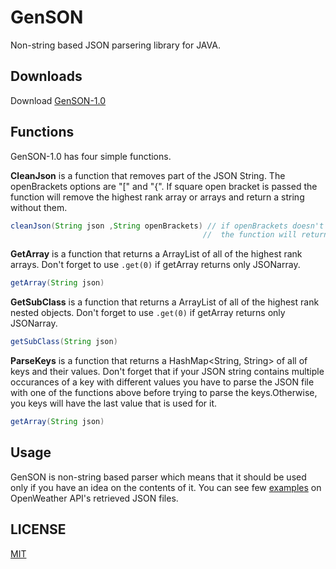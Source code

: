 # GenSON
Non-string based JSON parsering library for JAVA.

## Downloads
Download [GenSON-1.0](https://github.com/EvgeniGenchev/GenSON-lib/tree/master/realise)

## Functions

GenSON-1.0 has four simple functions.

  **CleanJson** is a function that removes part of the JSON String. The openBrackets options are "\[" and "{". If square open bracket is passed the function will remove the highest rank array or arrays and return a string without them.


```java
cleanJson(String json ,String openBrackets) // if openBrackets doesn't equal [ or { 
                                           //  the function will return the original json String
```

 
  **GetArray** is a function that returns a ArrayList<String> of all of the highest rank arrays. Don't forget to use `.get(0)` if getArray returns only JSONarray.
  


```java
getArray(String json)
```


  **GetSubClass** is a function  that returns a ArrayList<String> of all of the highest rank nested objects. Don't forget to use `.get(0)` if getArray returns only JSONarray.
  
  
  ```java
getSubClass(String json)
```


  **ParseKeys** is a function that returns a HashMap<String, String> of all of keys and their values. Don't forget that if your JSON string contains multiple occurances of a key with different values you have to parse the JSON file with one of the functions above before trying to parse the keys.Otherwise, you keys will have the last value that is used for it.


```java
getArray(String json)
```


## Usage

GenSON is non-string based parser which means that it should be used only if you have an idea on the contents of it. You can see few [examples](https://github.com/EvgeniGenchev/GenSON-lib/tree/master/test) on OpenWeather API's retrieved JSON files.

## LICENSE
[MIT](https://choosealicense.com/licenses/mit/)


